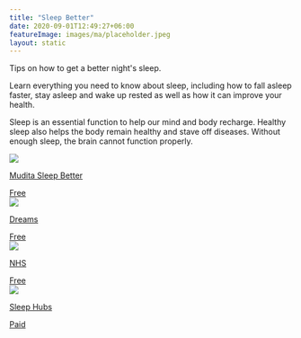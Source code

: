 ```yaml
---
title: "Sleep Better"
date: 2020-09-01T12:49:27+06:00
featureImage: images/ma/placeholder.jpeg
layout: static
---
```


Tips on how to get a better night's sleep.

Learn everything you need to know about sleep, including how to fall asleep faster, stay asleep and wake up rested as well as how it can improve your health.

Sleep is an essential function to help our mind and body recharge. Healthy sleep also helps the body remain healthy and stave off diseases. Without enough sleep, the brain cannot function properly.

<a class="ma-link" href="https://campaign.mudita.com/mudita_sleep_better?msclkid=3b76ddc10d021dd1befdbede43e0e0da"><div class="ma-card ma-card-Health"><div class="ma-icon"><img src ="/images/icon-check.png"/></div><div class="ma-name"><p>Mudita Sleep Better</p></div><div class="ma-paid-text"><span>Free</span></div></div></a><a class="ma-link" href="https://www.dreams.co.uk/sleep-better-hub?msclkid=acb0da718ed91cd437e2be620bc234fe"><div class="ma-card ma-card-Health"><div class="ma-icon"><img src ="/images/icon-check.png"/></div><div class="ma-name"><p>Dreams</p></div><div class="ma-paid-text"><span>Free</span></div></div></a><a class="ma-link" href="https://www.nhs.uk/every-mind-matters/coronavirus/how-to-fall-asleep-faster-and-sleep-better/"><div class="ma-card ma-card-Health"><div class="ma-icon"><img src ="/images/icon-check.png"/></div><div class="ma-name"><p>NHS</p></div><div class="ma-paid-text"><span>Free</span></div></div></a><a class="ma-link" href="https://www.awin1.com/cread.php?awinmid=18997&awinaffid=1198638&ued=https%3A%2F%2Fsleephubs.com%2F"><div class="ma-card ma-card-Health"><div class="ma-icon"><img src ="/images/icon-pound.png"/></div><div class="ma-name"><p>Sleep Hubs</p></div><div class="ma-paid-text"><span>Paid</span></div></div></a>  

<br/><br/>






